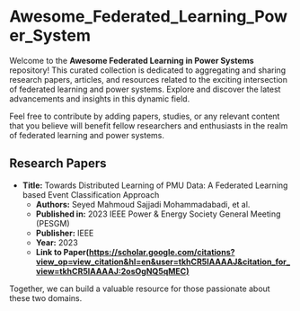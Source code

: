 # Awesome_Federated_Learning_Power_System

Welcome to the **Awesome Federated Learning in Power Systems** repository! This curated collection is dedicated to aggregating and sharing research papers, articles, and resources related to the exciting intersection of federated learning and power systems. Explore and discover the latest advancements and insights in this dynamic field.

Feel free to contribute by adding papers, studies, or any relevant content that you believe will benefit fellow researchers and enthusiasts in the realm of federated learning and power systems.


## Research Papers

- **Title:** Towards Distributed Learning of PMU Data: A Federated Learning based Event Classification Approach
  - **Authors:** Seyed Mahmoud Sajjadi Mohammadabadi, et al.
  - **Published in:** 2023 IEEE Power & Energy Society General Meeting (PESGM)
  - **Publisher:** IEEE
  - **Year:** 2023
  - **Link to Paper([https://scholar.google.com/citations?view_op=view_citation&hl=en&user=tkhCR5IAAAAJ&citation_for_view=tkhCR5IAAAAJ:2osOgNQ5qMEC)](https://ieeexplore.ieee.org/abstract/document/10252920)**



Together, we can build a valuable resource for those passionate about these two domains.
